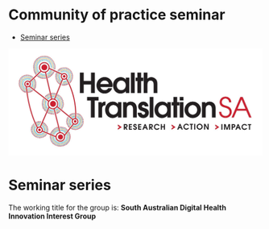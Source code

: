 Community of practice seminar
================

-   [Seminar series](#seminar-series)

![](htsa_logo_crop.png)

Seminar series
==============

The working title for the group is: **South Australian Digital Health Innovation Interest Group**
